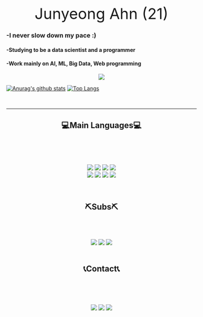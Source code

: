 <style>
.Intro {
    font-size:40px;
    text-align:center;
}
</style>
<div class="Intro"> Junyeong Ahn (21) </div>

### -I never slow down my pace :)
#### -Studying to be a data scientist and a programmer
#### -Work mainly on AI, ML, Big Data, Web programming

<!--
**AhnJunYeong0319/AhnJunYeong0319** is a ✨ _special_ ✨ repository because its `README.md` (this file) appears on your GitHub profile.

Here are some ideas to get you started:

- 🔭 I’m currently working on ...
- 🌱 I’m currently learning ...
- 👯 I’m looking to collaborate on ...
- 🤔 I’m looking for help with ...
- 💬 Ask me about ...
- 📫 How to reach me: ...
- 😄 Pronouns: ...
- ⚡ Fun fact: ...
-->
<p align="center">
<a href="https://hits.seeyoufarm.com"><img src="https://hits.seeyoufarm.com/api/count/incr/badge.svg?url=https%3A%2F%2Fgithub.com%2FAhnJunYeong0319&count_bg=%23C83DC6&title_bg=%23555555&icon=actigraph.svg&icon_color=%23FFFFFF&title=hits&edge_flat=false"/></a>
</p>   
 

[![Anurag's github stats](https://github-readme-stats.vercel.app/api?username=AhnJunYeong0319&show_icons=true&theme=gruvbox)](https://github.com/anuraghazra/github-readme-stats)
[![Top Langs](https://github-readme-stats.vercel.app/api/top-langs/?username=AhnJunYeong0319&hide=jupyter%20notebook&layout=compact&langs_count=5)](https://github.com/anuraghazra/github-readme-stats)



<br>
<hr>   


<h2 align="center"> 💻Main Languages💻 </h2>
<br>
<br>
<p align="center">
  <br>
  <a href="https://www.python.org/"><img src="https://img.shields.io/badge/Python-3766AB?style=flat-square&logo=Python&logoColor=white"/></a>
  <a href="https://www.r-project.org/"><img src="https://img.shields.io/badge/R-276DC3?style=flat-square&logo=R&logoColor=white"/></a>
  <a href="https://www.cprogramming.com/"><img src="https://img.shields.io/badge/C-A8B9CC?style=flat-square&logo=C&logoColor=white"/></a>
  <a href="https://opencv.org/"><img src="https://img.shields.io/badge/OpenCV-5C3EE8?style=flat-square&logo=OpenCV&logoColor=white"/></a>
  
  <br>
  <a href="https://html.com/"><img src="https://img.shields.io/badge/HTML5-E34F26?style=flat-square&logo=HTML5&logoColor=white"/></a>
  <a href="https://html.com/"><img src="https://img.shields.io/badge/CSS3-1572B6?style=flat-square&logo=CSS3&logoColor=white"/></a>
  <a href="https://documentation.js.org/"><img src="https://img.shields.io/badge/JavaScript-F7DF1E?style=flat-square&logo=JavaScript&logoColor=white"/></a>
  <a href="https://www.json.org/json-en.html"><img src="https://img.shields.io/badge/JSON-000000?style=flat-square&logo=JSON&logoColor=white"/></a>
  <br>
</p>
<br>

<h2 align="center"> ⛏Subs⛏ </h2>
<br>
<br>
<p align="center">
  <a href="https://www.mysql.com/"><img src="https://img.shields.io/badge/MySQL-4479A1?style=flat-square&logo=MySQL&logoColor=white"/></a>
  <a href="https://www.linux.org/"><img src="https://img.shields.io/badge/Linux-FCC624?style=flat-square&logo=Linux&logoColor=white"/></a>
  <a href="https://firebase.google.com/"><img src="https://img.shields.io/badge/Firebase-FFCA28?style=flat-square&logo=Firebase&logoColor=white"/></a>
  <br>
  <br>
</p>

<h2 align="center"> 📞Contact📞 </h2>
<br>
<br>
<p align="center">
  <br>
  <a href="https://www.instagram.com/ahn_jjun0/"><img src="https://img.shields.io/badge/Instagram-E4405F?style=flat-square&logo=Instagram&logoColor=white"/></a>
  <a href="https://www.facebook.com/profile.php?id=100010660358602"><img src="https://img.shields.io/badge/Facebook-1877F2?style=flat-square&logo=Facebook&logoColor=white"/></a>
  <a href="https://www.linkedin.com/in/%EC%A4%80%EC%98%81-%EC%95%88-804571204/"><img src="https://img.shields.io/badge/LinkedIn-0077B5?style=flat-square&logo=LinkedIn&logoColor=white"/></a>

  <br>
</p>
<br>

